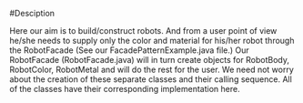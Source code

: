 #Desciption

Here our aim is to build/construct robots. And from a user point of view he/she needs to supply only the
color and material for his/her robot through the RobotFacade (See our FacadePatternExample.java file.) Our
RobotFacade (RobotFacade.java) will in turn create objects for RobotBody, RobotColor, RobotMetal and
will do the rest for the user. We need not worry about the creation of these separate classes and their calling
sequence. All of the classes have their corresponding implementation here.

